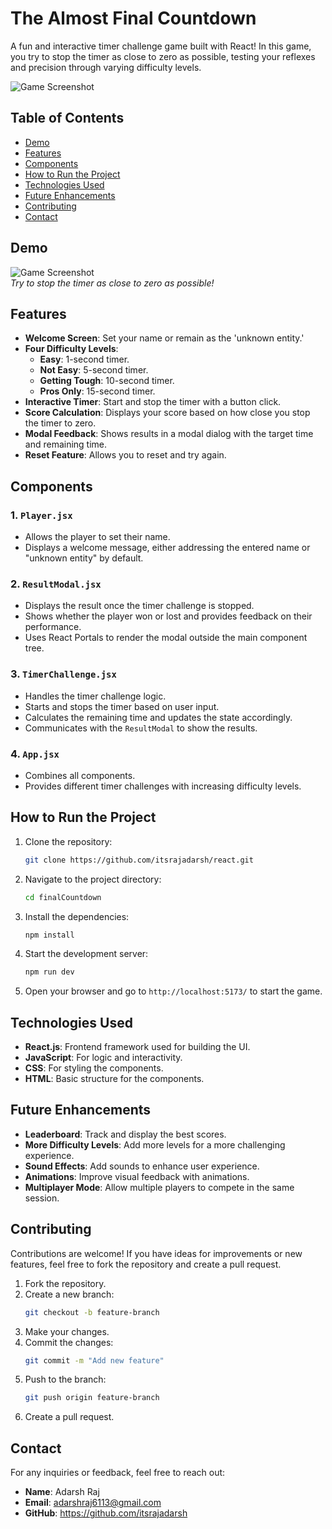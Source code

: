 # The Almost Final Countdown

A fun and interactive timer challenge game built with React! In this game, you try to stop the timer as close to zero as possible, testing your reflexes and precision through varying difficulty levels.

![Game Screenshot](/src/assets/demo.png)

## Table of Contents

- [Demo](#demo)
- [Features](#features)
- [Components](#components)
- [How to Run the Project](#how-to-run-the-project)
- [Technologies Used](#technologies-used)
- [Future Enhancements](#future-enhancements)
- [Contributing](#contributing)
- [Contact](#contact)

## Demo

![Game Screenshot](screenshot.png)  
_Try to stop the timer as close to zero as possible!_

## Features

- **Welcome Screen**: Set your name or remain as the 'unknown entity.'
- **Four Difficulty Levels**:
  - **Easy**: 1-second timer.
  - **Not Easy**: 5-second timer.
  - **Getting Tough**: 10-second timer.
  - **Pros Only**: 15-second timer.
- **Interactive Timer**: Start and stop the timer with a button click.
- **Score Calculation**: Displays your score based on how close you stop the timer to zero.
- **Modal Feedback**: Shows results in a modal dialog with the target time and remaining time.
- **Reset Feature**: Allows you to reset and try again.

## Components

### 1. `Player.jsx`

- Allows the player to set their name.
- Displays a welcome message, either addressing the entered name or "unknown entity" by default.

### 2. `ResultModal.jsx`

- Displays the result once the timer challenge is stopped.
- Shows whether the player won or lost and provides feedback on their performance.
- Uses React Portals to render the modal outside the main component tree.

### 3. `TimerChallenge.jsx`

- Handles the timer challenge logic.
- Starts and stops the timer based on user input.
- Calculates the remaining time and updates the state accordingly.
- Communicates with the `ResultModal` to show the results.

### 4. `App.jsx`

- Combines all components.
- Provides different timer challenges with increasing difficulty levels.

## How to Run the Project

1. Clone the repository:
   ```bash
   git clone https://github.com/itsrajadarsh/react.git
   ```
2. Navigate to the project directory:
   ```bash
   cd finalCountdown
   ```
3. Install the dependencies:
   ```bash
   npm install
   ```
4. Start the development server:
   ```bash
   npm run dev
   ```
5. Open your browser and go to `http://localhost:5173/` to start the game.

## Technologies Used

- **React.js**: Frontend framework used for building the UI.
- **JavaScript**: For logic and interactivity.
- **CSS**: For styling the components.
- **HTML**: Basic structure for the components.

## Future Enhancements

- **Leaderboard**: Track and display the best scores.
- **More Difficulty Levels**: Add more levels for a more challenging experience.
- **Sound Effects**: Add sounds to enhance user experience.
- **Animations**: Improve visual feedback with animations.
- **Multiplayer Mode**: Allow multiple players to compete in the same session.

## Contributing

Contributions are welcome! If you have ideas for improvements or new features, feel free to fork the repository and create a pull request.

1. Fork the repository.
2. Create a new branch:
   ```bash
   git checkout -b feature-branch
   ```
3. Make your changes.
4. Commit the changes:
   ```bash
   git commit -m "Add new feature"
   ```
5. Push to the branch:
   ```bash
   git push origin feature-branch
   ```
6. Create a pull request.

## Contact

For any inquiries or feedback, feel free to reach out:

- **Name**: Adarsh Raj
- **Email**: adarshraj6113@gmail.com
- **GitHub**: https://github.com/itsrajadarsh
